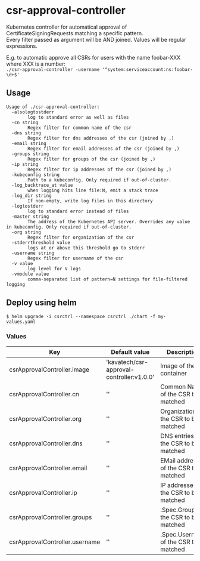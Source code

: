 # csr-approval-controller
Kubernetes controller for automatical approval of CertificateSigningRequests matching a specific pattern.  
Every filter passed as argument will be AND joined. Values will be regular expressions.  
  
E.g. to automatic approve all CSRs for users with the name foobar-XXX where XXX is a number:  
`./csr-approval-controller -username '^system:serviceaccount:ns:foobar-\d+$'`

## Usage
```
Usage of ./csr-approval-controller:
  -alsologtostderr
    	log to standard error as well as files
  -cn string
    	Regex filter for common name of the csr
  -dns string
    	Regex filter for dns addresses of the csr (joined by ,)
  -email string
    	Regex filter for email addresses of the csr (joined by ,)
  -groups string
    	Regex filter for groups of the csr (joined by ,)
  -ip string
    	Regex filter for ip addresses of the csr (joined by ,)
  -kubeconfig string
    	Path to a kubeconfig. Only required if out-of-cluster.
  -log_backtrace_at value
    	when logging hits line file:N, emit a stack trace
  -log_dir string
    	If non-empty, write log files in this directory
  -logtostderr
    	log to standard error instead of files
  -master string
    	The address of the Kubernetes API server. Overrides any value in kubeconfig. Only required if out-of-cluster.
  -org string
    	Regex filter for organization of the csr
  -stderrthreshold value
    	logs at or above this threshold go to stderr
  -username string
    	Regex filter for username of the csr
  -v value
    	log level for V logs
  -vmodule value
    	comma-separated list of pattern=N settings for file-filtered logging

```

## Deploy using helm
```
$ helm upgrade -i csrctrl --namespace csrctrl ./chart -f my-values.yaml
```

### Values

| Key                            | Default value                             | Description                              |
| ------------------------------ | ----------------------------------------- | ---------------------------------------- |
| csrApprovalController.image    | 'kavatech/csr-approval-controller:v1.0.0' | Image of the container                   |
| csrApprovalController.cn       | ''                                        | Common Name of the CSR to be matched     |
| csrApprovalController.org      | ''                                        | Organization of the CSR to be matched    |
| csrApprovalController.dns      | ''                                        | DNS entries of the CSR to be matched     |
| csrApprovalController.email    | ''                                        | EMail addresses of the CSR to be matched |
| csrApprovalController.ip       | ''                                        | IP addresses of the CSR to be matched    |
| csrApprovalController.groups   | ''                                        | .Spec.Groups of the CSR to be matched    |
| csrApprovalController.username | ''                                        | .Spec.Username of the CSR to be matched  |
